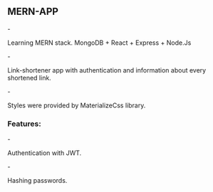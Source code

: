 <h2>MERN-APP</h2>
- <p>Learning MERN stack. MongoDB + React + Express + Node.Js</p>
- <p>Link-shortener app with authentication and information about every shortened link.</p>
- <p>Styles were provided by MaterializeCss library.</p>
<h3>Features:</h3>
- <p>Authentication with JWT.</p>
- <p>Hashing passwords.</p>

